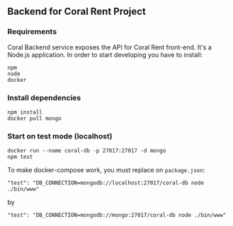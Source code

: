 ## Backend for Coral Rent Project

### Requirements

Coral Backend service exposes the API for Coral Rent front-end.
It's a Node.js application. In order to start developing you have to install:

```
npm
node
docker
```
### Install dependencies

```
npm install
docker pull mongo
```

### Start on test mode (localhost)

```
docker run --name coral-db -p 27017:27017 -d mongo
npm test
```

To make docker-compose work, you must replace on `package.json`:
```
"test": "DB_CONNECTION=mongodb://localhost:27017/coral-db node ./bin/www"
```
by
```
"test": "DB_CONNECTION=mongodb://mongo:27017/coral-db node ./bin/www"
```
